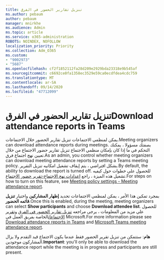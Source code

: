 ```yaml
---
title: تنزيل تقارير الحضور في الفرق
ms.author: pebaum
author: pebaum
manager: mnirkhe
ms.audience: Admin
ms.topic: article
ms.service: o365-administration
ROBOTS: NOINDEX, NOFOLLOW
localization_priority: Priority
ms.collection: Adm_O365
ms.custom:
- "9002973"
- "5687"
ms.openlocfilehash: cf2f1852112fa28d209e2929bda23318e9b545af
ms.sourcegitcommit: c6692ce0fa1358ec3529e59ca0ecdfdea4cdc759
ms.translationtype: MT
ms.contentlocale: ar-SA
ms.lasthandoff: 09/14/2020
ms.locfileid: "47712099"
---
```

# <a name="download-attendance-reports-in-teams"></a><span data-ttu-id="4c800-102">تنزيل تقارير الحضور في الفرق</span><span class="sxs-lookup"><span data-stu-id="4c800-102">Download attendance reports in Teams</span></span>

<span data-ttu-id="4c800-103">يمكن لمنظمي الاجتماعات تنزيل تقارير الحضور خلال الاجتماعات.</span><span class="sxs-lookup"><span data-stu-id="4c800-103">Meeting organizers can download attendance reports during meetings.</span></span> <span data-ttu-id="4c800-104">بصفتك مسؤولا ، يمكنك التحكم في ما إذا كان بإمكان منظمي الاجتماع تنزيل تقارير حضور الاجتماع من خلال تعيين نهج اجتماع فرق.</span><span class="sxs-lookup"><span data-stu-id="4c800-104">As an admin, you control whether meeting organizers can download meeting attendance reports by setting a Teams meeting policy.</span></span> <span data-ttu-id="4c800-105">بشكل افتراضي ، يتم إيقاف تشغيل امكانيه تنزيل التقرير.</span><span class="sxs-lookup"><span data-stu-id="4c800-105">By default, the ability to download the report is turned off.</span></span> <span data-ttu-id="4c800-106">للحصول علي خطوات حول كيفيه تشغيل هذه الميزة ، راجع  [إعدادات نهج الاجتماع-تقرير حضور الاجتماع](https://docs.microsoft.com/microsoftteams/meeting-policies-in-teams#meeting-policy-settings---meeting-attendance-report).</span><span class="sxs-lookup"><span data-stu-id="4c800-106">For steps on how to turn on this feature, see  [Meeting policy settings - Meeting attendance report](https://docs.microsoft.com/microsoftteams/meeting-policies-in-teams#meeting-policy-settings---meeting-attendance-report).</span></span>

<span data-ttu-id="4c800-107">بمجرد تمكين هذا الأمر ، يمكن لمنظمي الاجتماعات تحديد  **إظهار المشاركين**  واختيار  **تنزيل قائمه الحضور**.</span><span class="sxs-lookup"><span data-stu-id="4c800-107">Once this is enabled, during the meeting, meeting organizers can select  **Show participants**  and choose  **Download attendee list**.</span></span> <span data-ttu-id="4c800-108">للحصول علي مزيد من المعلومات ، يرجى مراجعه [تنزيل تقارير الحضور في الفرق](https://support.office.com/article/download-attendance-reports-in-teams-ae7cf170-530c-47d3-84c1-3aedac74d310) [وتقرير الاجتماعات](https://docs.microsoft.com/microsoftteams/teams-analytics-and-reports/meeting-attendance-report)الخاصة بفريق العمل في Microsoft.</span><span class="sxs-lookup"><span data-stu-id="4c800-108">For more information please see [Download attendance reports in Teams](https://support.office.com/article/download-attendance-reports-in-teams-ae7cf170-530c-47d3-84c1-3aedac74d310) and [Microsoft Teams meeting attendance report](https://docs.microsoft.com/microsoftteams/teams-analytics-and-reports/meeting-attendance-report).</span></span>

<span data-ttu-id="4c800-109">**هام**: ستتمكن من تنزيل تقرير الحضور فقط عندما يكون الاجتماع قيد التقدم ولا يزال المشاركون موجودين.</span><span class="sxs-lookup"><span data-stu-id="4c800-109">**Important**: you'll only be able to download the attendance report while the meeting is in progress and participants are still present.</span></span>